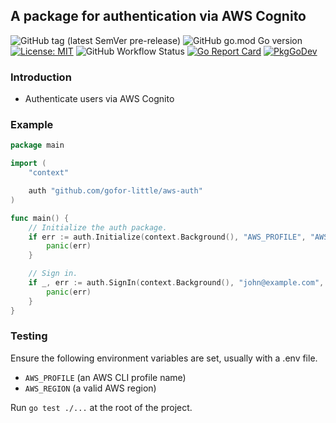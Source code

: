 ## A package for authentication via AWS Cognito

![GitHub tag (latest SemVer pre-release)](https://img.shields.io/github/v/tag/gofor-little/aws-auth?include_prereleases)
![GitHub go.mod Go version](https://img.shields.io/github/go-mod/go-version/gofor-little/aws-auth)
[![License: MIT](https://img.shields.io/badge/License-MIT-yellow.svg)](https://raw.githubusercontent.com/gofor-little/aws-auth/main/LICENSE)
![GitHub Workflow Status](https://img.shields.io/github/workflow/status/gofor-little/aws-auth/CI)
[![Go Report Card](https://goreportcard.com/badge/github.com/gofor-little/aws-auth)](https://goreportcard.com/report/github.com/gofor-little/aws-auth)
[![PkgGoDev](https://pkg.go.dev/badge/github.com/gofor-little/aws-auth)](https://pkg.go.dev/github.com/gofor-little/aws-auth)

### Introduction
* Authenticate users via AWS Cognito

### Example
```go
package main

import (
	"context"

	auth "github.com/gofor-little/aws-auth"
)

func main() {
	// Initialize the auth package.
	if err := auth.Initialize(context.Background(), "AWS_PROFILE", "AWS_REGION", "USER_POOL_ID", "CLIENT_ID"); err != nil {
		panic(err)
	}

	// Sign in.
	if _, err := auth.SignIn(context.Background(), "john@example.com", "password1234"); err != nil {
		panic(err)
	}
}
```

### Testing
Ensure the following environment variables are set, usually with a .env file.
* ```AWS_PROFILE``` (an AWS CLI profile name)
* ```AWS_REGION``` (a valid AWS region)

Run ```go test ./...``` at the root of the project.
